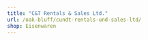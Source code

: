```yaml
---
title: "C&T Rentals & Sales Ltd."
url: /oak-bluff/cundt-rentals-und-sales-ltd/
shop: Eisenwaren
---
```

